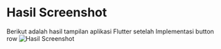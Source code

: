 # Hasil Screenshot

Berikut adalah hasil tampilan aplikasi Flutter setelah Implementasi button row
![Hasil Screenshot](images/03.png)
